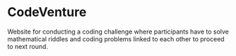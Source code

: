 # CodeVenture
Website for conducting a coding challenge where participants have to solve mathematical riddles and coding problems linked to each other to proceed to next round.
